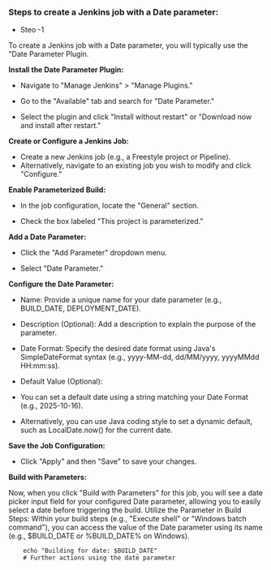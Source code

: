 

### Steps to create a Jenkins job with a Date parameter:


- Steo -1

To create a Jenkins job with a Date parameter, you will typically use the "Date Parameter Plugin.

 **Install the Date Parameter Plugin:**

  - Navigate to "Manage Jenkins" > "Manage Plugins."
  
  - Go to the "Available" tab and search for "Date Parameter."
  - Select the plugin and click "Install without restart" or "Download now and install after restart."

 **Create or Configure a Jenkins Job:**
 
   - Create a new Jenkins job (e.g., a Freestyle project or Pipeline).
   - Alternatively, navigate to an existing job you wish to modify and click "Configure."


**Enable Parameterized Build:**

  - In the job configuration, locate the "General" section.

  - Check the box labeled "This project is parameterized."

**Add a Date Parameter:**

   - Click the "Add Parameter" dropdown menu.

   - Select "Date Parameter."

**Configure the Date Parameter:**

 - Name: Provide a unique name for your date parameter (e.g., BUILD_DATE, DEPLOYMENT_DATE).

 - Description (Optional): Add a description to explain the purpose of the parameter.

 - Date Format: Specify the desired date format using Java's SimpleDateFormat syntax (e.g., yyyy-MM-dd, dd/MM/yyyy, yyyyMMdd HH:mm:ss).

 - Default Value (Optional):

- You can set a default date using a string matching your Date Format (e.g., 2025-10-16).

- Alternatively, you can use Java coding style to set a dynamic default, such as LocalDate.now() for the current date.

**Save the Job Configuration:**
 
 - Click "Apply" and then "Save" to save your changes.


**Build with Parameters:**

Now, when you click "Build with Parameters" for this job, you will see a date picker input field for your configured Date parameter, allowing you to easily select a date before triggering the build.
Utilize the Parameter in Build Steps:
Within your build steps (e.g., "Execute shell" or "Windows batch command"), you can access the value of the Date parameter using its name (e.g., $BUILD_DATE or %BUILD_DATE% on Windows).

```
    echo "Building for date: $BUILD_DATE"
    # Further actions using the date parameter
```
